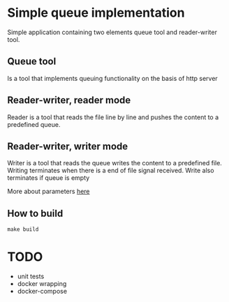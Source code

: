 # Simple queue implementation 

Simple application containing two elements queue tool
and reader-writer tool.

## Queue tool

Is a tool that implements queuing functionality on the basis of http server 

## Reader-writer, reader mode 

Reader is a tool that reads the file line by line and pushes the content to 
a predefined queue.

## Reader-writer, writer  mode 

Writer is a tool that reads the queue writes  the content to 
a predefined file. Writing terminates when there is a end of file signal received.
Write also terminates if queue is empty 

More about parameters [here](./reader-writer/main.go#L50)

## How to build 

```
make build
```

# TODO
- unit tests
- docker wrapping 
- docker-compose 
